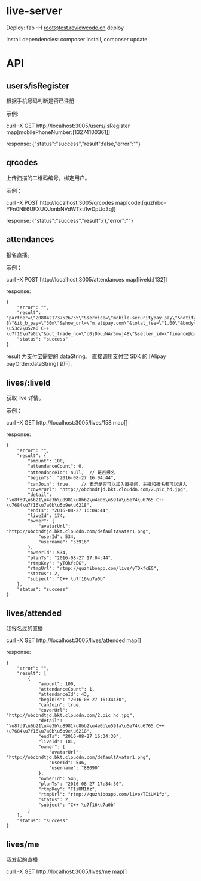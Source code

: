 # live-server

Deploy: fab -H root@test.reviewcode.cn deploy

Install dependencies: composer install, composer update


# API

## users/isRegister

根据手机号码判断是否已注册

示例:

curl -X GET http://localhost:3005/users/isRegister map[mobilePhoneNumber:[13274100361]]

response: {"status":"success","result":false,"error":""}

## qrcodes

上传扫描的二维码编号，绑定用户。

示例：

curl -X POST http://localhost:3005/qrcodes map[code:[quzhibo-YFn0NE6UFXUQJonbNVdWTxti1wDpUo3q]]

response: {"status":"success","result":{},"error":""}

## attendances

报名直播。

示例：

curl -X POST http://localhost:3005/attendances map[liveId:[132]]

response: 

```
{
    "error": "",
    "result": "partner=\"2088421737526755\"&service=\"mobile.securitypay.pay\"&notify_url=\"http://api.hotimg.cn/rewards/notify\"&_input_charset=\"utf-8\"&it_b_pay=\"30m\"&show_url=\"m.alipay.com\"&total_fee=\"1.00\"&body=\"9705 \u53c2\u52a0 C++ \u7f16\u7a0b\"&out_trade_no=\"c0jDbuuWAr5mwj48\"&seller_id=\"finance@quzhiboapp.com\"&subject=\"9705\u53c2\u52a0\u76f4\u64ad132\"&payment_type=\"1\"&sign_type=\"RSA\"&sign=\"Buk85mD3PR4WpNWE%2BNoS7aU3bAyKb9Zj%2BjH4pWnBFRDg1A9nYlzDiFtkgZwaMPu2%2BmNIY3bJJVrUvUayV7zscU7LV1C2jysxhEOXx8jl1RCPlzgtzu%2FapOZw7hmc2thUPvFGEDPqcn3uUq6u1k2IJqPYs6wBRic%2FTAoPBIbLx4o%3D\"",
    "status": "success"
}
```

result 为支付宝需要的 dataString。 直接调用支付宝 SDK 的 [Alipay payOrder:dataString] 即可。

## lives/:liveId

获取 live 详情。

示例：

curl -X GET http://localhost:3005/lives/158 map[]

response:
```
{
    "error": "",
    "result": {
        "amount": 100,
        "attendanceCount": 0,
        "attendanceId": null,  // 是否报名
        "beginTs": "2016-08-27 16:04:44",
        "canJoin": true,    // 表示是否可以加入直播间，主播和报名者可以进入
        "coverUrl": "http://obcbndtjd.bkt.clouddn.com/2.pic_hd.jpg",
        "detail": "\u8fd9\u6b21\u4e3b\u8981\u8bb2\u4e0b\u591a\u5e74\u6765 C++ \u7684\u7f16\u7a0b\u5b9e\u6218",
        "endTs": "2016-08-27 16:04:44",
        "liveId": 174,
        "owner": {
            "avatarUrl": "http://obcbndtjd.bkt.clouddn.com/defaultAvatar1.png",
            "userId": 534,
            "username": "53916"
        },
        "ownerId": 534,
        "planTs": "2016-08-27 17:04:44",
        "rtmpKey": "yTOkfcEG",
        "rtmpUrl": "rtmp://quzhiboapp.com/live/yTOkfcEG",
        "status": 2,
        "subject": "C++ \u7f16\u7a0b"
    },
    "status": "success"
}
```


## lives/attended

我报名过的直播

curl -X GET http://localhost:3005/lives/attended map[]

response: 

```
{
    "error": "",
    "result": [
        {
            "amount": 100,
            "attendanceCount": 1,
            "attendanceId": 43,
            "beginTs": "2016-08-27 16:34:30",
            "canJoin": true,
            "coverUrl": "http://obcbndtjd.bkt.clouddn.com/2.pic_hd.jpg",
            "detail": "\u8fd9\u6b21\u4e3b\u8981\u8bb2\u4e0b\u591a\u5e74\u6765 C++ \u7684\u7f16\u7a0b\u5b9e\u6218",
            "endTs": "2016-08-27 16:34:30",
            "liveId": 181,
            "owner": {
                "avatarUrl": "http://obcbndtjd.bkt.clouddn.com/defaultAvatar1.png",
                "userId": 546,
                "username": "88090"
            },
            "ownerId": 546,
            "planTs": "2016-08-27 17:34:30",
            "rtmpKey": "TIiUM1fz",
            "rtmpUrl": "rtmp://quzhiboapp.com/live/TIiUM1fz",
            "status": 2,
            "subject": "C++ \u7f16\u7a0b"
        }
    ],
    "status": "success"
}
```

## lives/me

我发起的直播

curl -X GET http://localhost:3005/lives/me map[]



